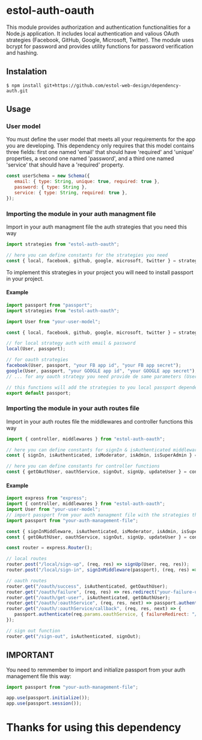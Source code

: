 # estol-auth-oauth

This module provides authorization and authentication functionalities for a Node.js application. It includes local authentication and valious OAuth strategies (Facebook, GitHub, Google, Microsoft, Twitter). The module uses bcrypt for password and provides utility functions for password verification and hashing.

## Instalation

```
$ npm install git+https://github.com/estol-web-design/dependency-auth.git
```

## Usage

### User model

You must define the user model that meets all your requirements for the app you are developing. This dependency only requires that this model contains three fields: first one named 'email' that should have 'required' and 'unique' properties, a second one named 'password', and a third one named 'service' that should have a 'required' property.

```javascript
const userSchema = new Schema({
   email: { type: String, unique: true, required: true },
   password: { type: String },
   service: { type: String, required: true },
});
```

### Importing the module in your auth managment file

Import in your auth managment file the auth strategies that you need this way

```javascript
import strategies from "estol-auth-oauth";

// here you can define constants for the strategies you need
const { local, facebook, github, google, microsoft, twitter } = strategies;
```

To implement this strategies in your project you will need to install passport in your project.

#### Example

```javascript
import passport from "passport";
import strategies from "estol-auth-oauth";

import User from "your-user-model";

const { local, facebook, github, google, microsoft, twitter } = strategies;

// for local strategy auth with email & password
local(User, passport);

// for oauth strategies
facebook(User, passport, "your FB app id", "your FB app secret");
google(User, passport, "your GOOGLE app id", "your GOOGLE app secret");
// ... for any oauth strategy you need provide de same parameters (User model, passport, and oAuth service credentials)

// this functions will add the strategies to you local passport dependency and you need to export it after selecting your strategies
export default passport;
```

### Importing the module in your auth routes file

Import in your auth routes file the middlewares and controller functions this way

```javascript
import { controller, middlewares } from "estol-auth-oauth";

// here you can define constants for signIn & isAuthenticated middleware, and the user role's middlewares that you need
const { signIn, isAuthenticated, isModerator, isAdmin, isSuperAdmin } = middlewares;

// here you can define constants for controller functions
const { getOAuthUser, oauthService, signOut, signUp, updateUser } = controller;
```

#### Example

```javascript
import express from "express";
import { controller, middlewares } from "estol-auth-oauth";
import User from "your-user-model";
// import passport from your auth managment file with the strategies that you will be implementing in your app
import passport from "your-auth-management-file";

const { signInMiddleware, isAuthenticated, isModerator, isAdmin, isSuperAdmin } = middlewares;
const { getOAuthUser, oauthService, signOut, signUp, updateUser } = controller;

const router = express.Router();

// local routes
router.post("/local/sign-up", (req, res) => signUp(User, req, res));
router.post("/local/sign-in", signInMiddleware(passport), (req, res) => signIn(req, res));

// oauth routes
router.get("/oauth/success", isAuthenticated, getOauthUser);
router.get("/oauth/failure", (req, res) => res.redirect("your-failure-url"));
router.get("/oauth/get-user", isAuthenticated, getOAuthUser);
router.get("/oauth/:oauthService", (req, res, next) => passport.authenticate(req.params.oauthService)(req, res, next));
router.get("/oauth/:oauthService/callback", (req, res, next) => {
   passport.authenticate(req.params.oauthService, { failureRedirect: "/oauth/failure", successRedirect: "/oauth/success" });
});

// sign out function
router.get("/sign-out", isAuthenticated, signOut);
```

## IMPORTANT

You need to remmember to import and initialize passport from your auth management file this way:

```javascript
import passport from "your-auth-management-file";

app.use(passport.initialize());
app.use(passport.session());
```

# Thanks for using this dependency
